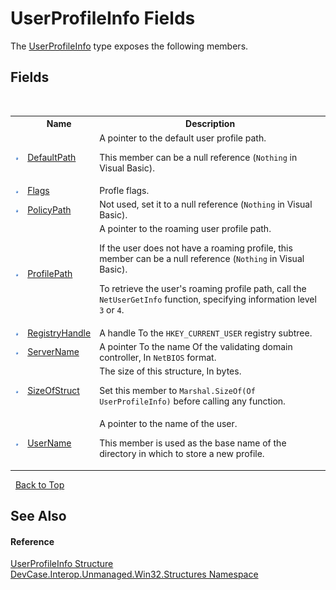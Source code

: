 # UserProfileInfo Fields
 

The <a href="T_DevCase_Interop_Unmanaged_Win32_Structures_UserProfileInfo">UserProfileInfo</a> type exposes the following members.


## Fields
&nbsp;<table><tr><th></th><th>Name</th><th>Description</th></tr><tr><td>![Public field](media/pubfield.gif "Public field")</td><td><a href="F_DevCase_Interop_Unmanaged_Win32_Structures_UserProfileInfo_DefaultPath">DefaultPath</a></td><td>
A pointer to the default user profile path. 

 This member can be a null reference (`Nothing` in Visual Basic).</td></tr><tr><td>![Public field](media/pubfield.gif "Public field")</td><td><a href="F_DevCase_Interop_Unmanaged_Win32_Structures_UserProfileInfo_Flags">Flags</a></td><td>
Profle flags.</td></tr><tr><td>![Public field](media/pubfield.gif "Public field")</td><td><a href="F_DevCase_Interop_Unmanaged_Win32_Structures_UserProfileInfo_PolicyPath">PolicyPath</a></td><td>
Not used, set it to a null reference (`Nothing` in Visual Basic).</td></tr><tr><td>![Public field](media/pubfield.gif "Public field")</td><td><a href="F_DevCase_Interop_Unmanaged_Win32_Structures_UserProfileInfo_ProfilePath">ProfilePath</a></td><td>
A pointer to the roaming user profile path. 

 If the user does not have a roaming profile, this member can be a null reference (`Nothing` in Visual Basic). 

 To retrieve the user's roaming profile path, call the `NetUserGetInfo` function, specifying information level `3` or `4`.</td></tr><tr><td>![Public field](media/pubfield.gif "Public field")</td><td><a href="F_DevCase_Interop_Unmanaged_Win32_Structures_UserProfileInfo_RegistryHandle">RegistryHandle</a></td><td>
A handle To the `HKEY_CURRENT_USER` registry subtree.</td></tr><tr><td>![Public field](media/pubfield.gif "Public field")</td><td><a href="F_DevCase_Interop_Unmanaged_Win32_Structures_UserProfileInfo_ServerName">ServerName</a></td><td>
A pointer To the name Of the validating domain controller, In `NetBIOS` format.</td></tr><tr><td>![Public field](media/pubfield.gif "Public field")</td><td><a href="F_DevCase_Interop_Unmanaged_Win32_Structures_UserProfileInfo_SizeOfStruct">SizeOfStruct</a></td><td>
The size of this structure, In bytes. 

 Set this member to `Marshal.SizeOf(Of UserProfileInfo)` before calling any function.</td></tr><tr><td>![Public field](media/pubfield.gif "Public field")</td><td><a href="F_DevCase_Interop_Unmanaged_Win32_Structures_UserProfileInfo_UserName">UserName</a></td><td>
A pointer to the name of the user. 

 This member is used as the base name of the directory in which to store a new profile.</td></tr></table>&nbsp;
<a href="#userprofileinfo-fields">Back to Top</a>

## See Also


#### Reference
<a href="T_DevCase_Interop_Unmanaged_Win32_Structures_UserProfileInfo">UserProfileInfo Structure</a><br /><a href="N_DevCase_Interop_Unmanaged_Win32_Structures">DevCase.Interop.Unmanaged.Win32.Structures Namespace</a><br />